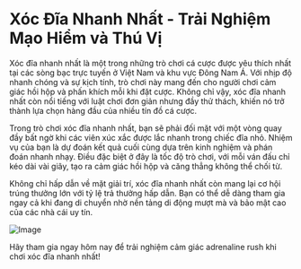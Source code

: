# Xóc Đĩa Nhanh Nhất - Trải Nghiệm Mạo Hiểm và Thú Vị

Xóc đĩa nhanh nhất là một trong những trò chơi cá cược được yêu thích nhất tại các sòng bạc trực tuyến ở Việt Nam và khu vực Đông Nam Á. Với nhịp độ nhanh chóng và sự kịch tính, trò chơi này mang đến cho người chơi cảm giác hồi hộp và phấn khích mỗi khi đặt cược. Không chỉ vậy, xóc đĩa nhanh nhất còn nổi tiếng với luật chơi đơn giản nhưng đầy thử thách, khiến nó trở thành lựa chọn hàng đầu của nhiều tín đồ cá cược.

Trong trò chơi xóc đĩa nhanh nhất, bạn sẽ phải đối mặt với một vòng quay đầy bất ngờ khi các viên xúc xắc được lắc nhanh trong chiếc đĩa nhỏ. Nhiệm vụ của bạn là dự đoán kết quả cuối cùng dựa trên kinh nghiệm và phán đoán nhanh nhạy. Điều đặc biệt ở đây là tốc độ trò chơi, với mỗi ván đấu chỉ kéo dài vài giây, tạo ra cảm giác hồi hộp và căng thẳng không thể chối từ. 

Không chỉ hấp dẫn về mặt giải trí, xóc đĩa nhanh nhất còn mang lại cơ hội trúng thưởng lớn với tỷ lệ trả thưởng hấp dẫn. Bạn có thể dễ dàng tham gia ngay cả khi đang di chuyển nhờ nền tảng di động mượt mà và bảo mật cao của các nhà cái uy tín.

![Image](https://github.com/user-attachments/assets/bd51ea9f-0666-407b-a7a7-98ead6de688c)

Hãy tham gia ngay hôm nay để trải nghiệm cảm giác adrenaline rush khi chơi xóc đĩa nhanh nhất!